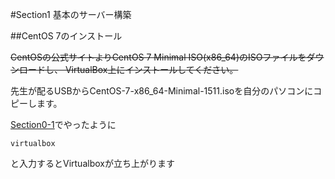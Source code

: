 #Section1 基本のサーバー構築

##CentOS 7のインストール

~~CentOSの公式サイトよりCentOS 7 Minimal ISO(x86_64)のISOファイルをダウンロードし、 VirtualBox上にインストールしてください。~~

先生が配るUSBからCentOS-7-x86_64-Minimal-1511.isoを自分のパソコンにコピーします。

[Section0-1](https://github.com/n15011/wordpress/blob/master/Section0.md)でやったように

    virtualbox
と入力するとVirtualboxが立ち上がります

